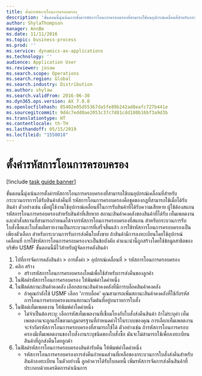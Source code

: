 ```yaml
---
title: ตั้งค่ารหัสการโอนการครอบครอง
description: 'ขั้นตอนนี้มุ่งเน้นการตั้งค่ารหัสการโอนการครอบครองที่สามารถใช้บนอุปกรณ์เคลื่อนที่สำหรับกระบวนการการได้รับสินค้าส่งคืนที่ '
author: ShylaThompson
manager: AnnBe
ms.date: 11/11/2016
ms.topic: business-process
ms.prod: ''
ms.service: dynamics-ax-applications
ms.technology: ''
audience: Application User
ms.reviewer: josaw
ms.search.scope: Operations
ms.search.region: Global
ms.search.industry: Distribution
ms.author: shylaw
ms.search.validFrom: 2016-06-30
ms.dyn365.ops.version: AX 7.0.0
ms.openlocfilehash: 85402e05d55367da5fe89b242ad8eafc727b441e
ms.sourcegitcommit: 9d4c7edd0ae2053c37c7d81cdd180b16bf3a9d3b
ms.translationtype: HT
ms.contentlocale: th-TH
ms.lasthandoff: 05/15/2019
ms.locfileid: "1558018"
---
```

# <a name="set-up-dispositions-codes"></a>ตั้งค่ารหัสการโอนการครอบครอง

[!include [task guide banner](../../includes/task-guide-banner.md)]

ขั้นตอนนี้มุ่งเน้นการตั้งค่ารหัสการโอนการครอบครองที่สามารถใช้บนอุปกรณ์เคลื่อนที่สำหรับกระบวนการการได้รับสินค้าส่งคืนที่  รหัสการโอนการครอบครองคือชุดของกฎที่สามารถใช้เมื่อได้รับสินค้า ตัวอย่างเช่น เมื่อผู้ใช้งานใช้อุปกรณ์เคลื่อนที่ในการรับสินค้าที่ได้รับความเสียหาย ผู้ใช้ต้องสแกนรหัสการโอนการครอบครองสำหรับสินค้าที่เสียหาย สถานะสินค้าคงคลังของสินค้าที่ได้รับ เท็มเพลตงาน และคำสั่งสถานที่สามารถกำหนดได้จากรหัสการโอนการครอบครองที่สแกน สำหรับกระบวนการรับใบสั่งซื้อและใบสั่งผลิตรายงานเป็นกระบวนการที่เสร็จสิ้นแล้ว การใช้รหัสการโอนการครอบครองเป็นเพียงตัวเลือก สำหรับกระบวนการรับการส่งคืนใบสั่งขาย ถ้าสินค้ามีการลงทะเบียนโดยใช้อุปกรณ์เคลื่อนที่ การใช้รหัสการโอนการครอบครองจะเป็นข้อบังคับ  คำแนะนำนี้ถูกสร้างโดยใช้ข้อมูลสาธิตของบริษัท USMF  ขั้นตอนนี้มีไว้สำหรับผู้จัดการคลังสินค้า 

1. ไปที่การจัดการคลังสินค้า > การตั้งค่า > อุปกรณ์เคลื่อนที่ > รหัสการโอนการครอบครอง
2. คลิก สร้าง
    * สร้างรหัสการโอนการครอบครองใหม่เพื่อใช้สำหรับการส่งคืนของลูกค้า  
3. ในฟิลด์รหัสการโอนการครอบครอง ให้พิมพ์ค่าใดค่าหนึ่ง
4. ในฟิลด์สถานะสินค้าคงคลัง เลือกสถานะสินค้าคงคลังที่มีการบล็อคสินค้าคงคลัง
    * ถ้าคุณกำลังใช้ USMF เลือก 'การบล็อค' คุณสามารถเพิ่มสถานะสินค้าคงคลังที่ใช้กับรหัสการโอนการครอบครองแทนสถานะเริ่มต้นที่อยู่บนรายการใบสั่ง  
5. ในฟิลด์เท็มเพลตงาน ให้พิมพ์ค่าใดค่าหนึ่ง
    * ไม่จำเป็นต้องระบุ: เลือกรหัสเท็มเพลงานที่เชื่อมโยงกับใบสั่งส่งคืนสินค้า ถ้าไม่ระบุค่า เท็มเพลตงานจะถูกแก้ไขตามกฎมาตรฐานที่กำหนดค่าไว้ในระบบของคุณ การเลือกเท็มเพลตงานจะจำกัดรหัสการโอนการครอบครองที่สามารถใช้ได้ ตัวอย่างเช่น ถ้ารหัสการโอนการครอบครองมีเท็มเพลตงานของใบสั่งงานระบุชนิดของใบสั่งซื้อ  มันจะไม่สามารถใช้เพื่อลงทะเบียนสินค้าที่ถูกส่งคืนโดยลูกค้า  
6. ในฟิลด์รหัสการโอนการครอบครองสินค้ารับคืน ให้พิมพ์ค่าใดค่าหนึ่ง
    * รหัสการโอนการครอบครองการส่งคืนกำหนดส่วนที่เหลือของกระบวนการใบสั่งส่งคืนสำหรับสินค้าลงทะเบียน  ในตัวอย่างนี้ ลูกค้าควรได้รับใบลดหนี้ เพิ่มรหัสการจัดการส่งคืนสินค้าที่ประกอบด้วยเครดิตการดำเนินการ  

